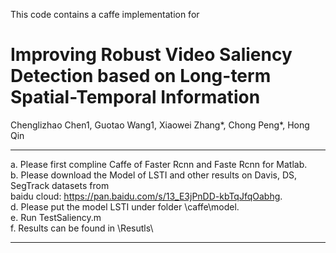 This code contains a caffe implementation for  
# Improving Robust Video Saliency Detection based on Long-term Spatial-Temporal Information  

Chenglizhao Chen1, Guotao Wang1, Xiaowei Zhang*, Chong Peng*, Hong Qin  

-----------------------------------------------------------------------------------------------------
a. Please first compline Caffe of Faster Rcnn and Faste Rcnn for Matlab.  
b. Please download the Model of LSTI and other results on Davis, DS, SegTrack datasets from  
baidu cloud: https://pan.baidu.com/s/13_E3jPnDD-kbTqJfqOabhg.  
d. Please put the model LSTI under folder \caffe\model\.  
e. Run TestSaliency.m  
f. Results can be found in \Resutls\  

-------------------------------------------------------------------------------------------------------

